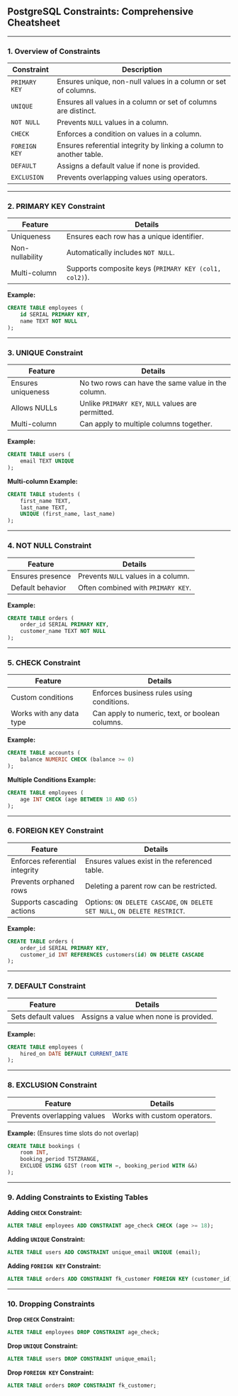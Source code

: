 ## **PostgreSQL Constraints: Comprehensive Cheatsheet**  

---

### **1. Overview of Constraints**  
| Constraint | Description |
|------------|-------------|
| `PRIMARY KEY` | Ensures unique, non-null values in a column or set of columns. |
| `UNIQUE` | Ensures all values in a column or set of columns are distinct. |
| `NOT NULL` | Prevents `NULL` values in a column. |
| `CHECK` | Enforces a condition on values in a column. |
| `FOREIGN KEY` | Ensures referential integrity by linking a column to another table. |
| `DEFAULT` | Assigns a default value if none is provided. |
| `EXCLUSION` | Prevents overlapping values using operators. |

---

### **2. PRIMARY KEY Constraint**  
| Feature | Details |
|---------|---------|
| Uniqueness | Ensures each row has a unique identifier. |
| Non-nullability | Automatically includes `NOT NULL`. |
| Multi-column | Supports composite keys (`PRIMARY KEY (col1, col2)`). |

**Example:**  
```sql
CREATE TABLE employees (
    id SERIAL PRIMARY KEY,
    name TEXT NOT NULL
);
```
---

### **3. UNIQUE Constraint**  
| Feature | Details |
|---------|---------|
| Ensures uniqueness | No two rows can have the same value in the column. |
| Allows NULLs | Unlike `PRIMARY KEY`, `NULL` values are permitted. |
| Multi-column | Can apply to multiple columns together. |

**Example:**  
```sql
CREATE TABLE users (
    email TEXT UNIQUE
);
```
**Multi-column Example:**  
```sql
CREATE TABLE students (
    first_name TEXT,
    last_name TEXT,
    UNIQUE (first_name, last_name)
);
```

---

### **4. NOT NULL Constraint**  
| Feature | Details |
|---------|---------|
| Ensures presence | Prevents `NULL` values in a column. |
| Default behavior | Often combined with `PRIMARY KEY`. |

**Example:**  
```sql
CREATE TABLE orders (
    order_id SERIAL PRIMARY KEY,
    customer_name TEXT NOT NULL
);
```

---

### **5. CHECK Constraint**  
| Feature | Details |
|---------|---------|
| Custom conditions | Enforces business rules using conditions. |
| Works with any data type | Can apply to numeric, text, or boolean columns. |

**Example:**  
```sql
CREATE TABLE accounts (
    balance NUMERIC CHECK (balance >= 0)
);
```
**Multiple Conditions Example:**  
```sql
CREATE TABLE employees (
    age INT CHECK (age BETWEEN 18 AND 65)
);
```

---

### **6. FOREIGN KEY Constraint**  
| Feature | Details |
|---------|---------|
| Enforces referential integrity | Ensures values exist in the referenced table. |
| Prevents orphaned rows | Deleting a parent row can be restricted. |
| Supports cascading actions | Options: `ON DELETE CASCADE`, `ON DELETE SET NULL`, `ON DELETE RESTRICT`. |

**Example:**  
```sql
CREATE TABLE orders (
    order_id SERIAL PRIMARY KEY,
    customer_id INT REFERENCES customers(id) ON DELETE CASCADE
);
```

---

### **7. DEFAULT Constraint**  
| Feature | Details |
|---------|---------|
| Sets default values | Assigns a value when none is provided. |

**Example:**  
```sql
CREATE TABLE employees (
    hired_on DATE DEFAULT CURRENT_DATE
);
```

---

### **8. EXCLUSION Constraint**  
| Feature | Details |
|---------|---------|
| Prevents overlapping values | Works with custom operators. |

**Example:** (Ensures time slots do not overlap)
```sql
CREATE TABLE bookings (
    room INT,
    booking_period TSTZRANGE,
    EXCLUDE USING GIST (room WITH =, booking_period WITH &&)
);
```

---

### **9. Adding Constraints to Existing Tables**  
**Adding `CHECK` Constraint:**  
```sql
ALTER TABLE employees ADD CONSTRAINT age_check CHECK (age >= 18);
```
**Adding `UNIQUE` Constraint:**  
```sql
ALTER TABLE users ADD CONSTRAINT unique_email UNIQUE (email);
```
**Adding `FOREIGN KEY` Constraint:**  
```sql
ALTER TABLE orders ADD CONSTRAINT fk_customer FOREIGN KEY (customer_id) REFERENCES customers(id);
```

---

### **10. Dropping Constraints**  
**Drop `CHECK` Constraint:**  
```sql
ALTER TABLE employees DROP CONSTRAINT age_check;
```
**Drop `UNIQUE` Constraint:**  
```sql
ALTER TABLE users DROP CONSTRAINT unique_email;
```
**Drop `FOREIGN KEY` Constraint:**  
```sql
ALTER TABLE orders DROP CONSTRAINT fk_customer;
```
